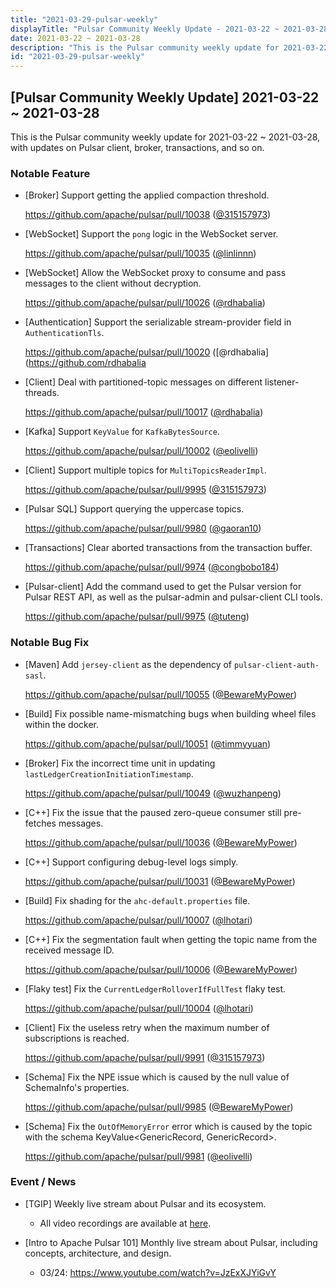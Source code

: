 ```yaml
---
title: "2021-03-29-pulsar-weekly"
displayTitle: "Pulsar Community Weekly Update - 2021-03-22 ~ 2021-03-28"
date: 2021-03-22 ~ 2021-03-28
description: "This is the Pulsar community weekly update for 2021-03-22 ~ 2021-03-28, with updates on Pulsar client, broker, transactions, and so on."
id: "2021-03-29-pulsar-weekly"
---
```


## [Pulsar Community Weekly Update] 2021-03-22 ~ 2021-03-28

This is the Pulsar community weekly update for 2021-03-22 ~ 2021-03-28, with updates on Pulsar client, broker, transactions, and so on.

### Notable Feature

- [Broker] Support getting the applied compaction threshold.

    https://github.com/apache/pulsar/pull/10038 ([@315157973](https://github.com/315157973))

- [WebSocket] Support the `pong` logic in the WebSocket server.

    https://github.com/apache/pulsar/pull/10035 ([@linlinnn](https://github.com/linlinnn))

- [WebSocket] Allow the WebSocket proxy to consume and pass messages to the client without decryption.

    https://github.com/apache/pulsar/pull/10026 ([@rdhabalia](https://github.com/rdhabalia))

- [Authentication] Support the serializable stream-provider field in `AuthenticationTls`.

    https://github.com/apache/pulsar/pull/10020 ([@rdhabalia](https://github.com/rdhabalia

- [Client] Deal with partitioned-topic messages on different listener-threads.

    https://github.com/apache/pulsar/pull/10017 ([@rdhabalia](https://github.com/rdhabalia))

- [Kafka] Support `KeyValue` for `KafkaBytesSource`.

    https://github.com/apache/pulsar/pull/10002 ([@eolivelli](https://github.com/eolivelli))

- [Client] Support multiple topics for `MultiTopicsReaderImpl`.

    https://github.com/apache/pulsar/pull/9995 ([@315157973](https://github.com/315157973))

- [Pulsar SQL] Support querying the uppercase topics.

    https://github.com/apache/pulsar/pull/9980 ([@gaoran10](https://github.com/gaoran10))

- [Transactions] Clear aborted transactions from the transaction buffer.

    https://github.com/apache/pulsar/pull/9974 ([@congbobo184](https://github.com/congbobo184))

- [Pulsar-client] Add the command used to get the Pulsar version for Pulsar REST API, as well as the pulsar-admin and pulsar-client CLI tools.

    https://github.com/apache/pulsar/pull/9975 ([@tuteng](https://github.com/tuteng))

### Notable Bug Fix

- [Maven] Add `jersey-client` as the dependency of `pulsar-client-auth-sasl`.

    https://github.com/apache/pulsar/pull/10055 ([@BewareMyPower](https://github.com/BewareMyPower))

- [Build] Fix possible name-mismatching bugs when building wheel files within the docker.

    https://github.com/apache/pulsar/pull/10051 ([@timmyyuan](https://github.com/timmyyuan))

- [Broker] Fix the incorrect time unit in updating `lastLedgerCreationInitiationTimestamp`.

    https://github.com/apache/pulsar/pull/10049 ([@wuzhanpeng](https://github.com/wuzhanpeng))

- [C++] Fix the issue that the paused zero-queue consumer still pre-fetches messages.

    https://github.com/apache/pulsar/pull/10036 ([@BewareMyPower](https://github.com/BewareMyPower))

- [C++] Support configuring debug-level logs simply.

    https://github.com/apache/pulsar/pull/10031 ([@BewareMyPower](https://github.com/BewareMyPower))

- [Build] Fix shading for the `ahc-default.properties` file.

    https://github.com/apache/pulsar/pull/10007 ([@lhotari](https://github.com/lhotari))

- [C++] Fix the segmentation fault when getting the topic name from the received message ID.

    https://github.com/apache/pulsar/pull/10006 ([@BewareMyPower](https://github.com/BewareMyPower))

- [Flaky test] Fix the `CurrentLedgerRolloverIfFullTest` flaky test.

    https://github.com/apache/pulsar/pull/10004 ([@lhotari](https://github.com/lhotari))

- [Client] Fix the useless retry when the maximum number of subscriptions is reached.

    https://github.com/apache/pulsar/pull/9991 ([@315157973](https://github.com/315157973))

- [Schema] Fix the NPE issue which is caused by the null value of SchemaInfo's properties.

    https://github.com/apache/pulsar/pull/9985 ([@BewareMyPower](https://github.com/BewareMyPower))

- [Schema] Fix the `OutOfMemoryError` error which is caused by the topic with the schema KeyValue<GenericRecord, GenericRecord>.

    https://github.com/apache/pulsar/pull/9981 ([@eolivelli](https://github.com/eolivelli))

### Event / News

- [TGIP] Weekly live stream about Pulsar and its ecosystem.

  - All video recordings are available at [here](https://streamnative.io/resource#tgip).

- [Intro to Apache Pulsar 101] Monthly live stream about Pulsar, including concepts, architecture, and design.

    - 03/24: https://www.youtube.com/watch?v=JzExXJYiGvY